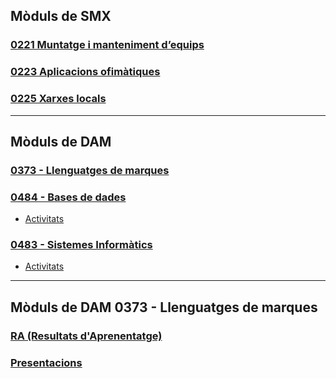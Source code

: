 <!-- <img src="https://digitechfp.com/wp-content/uploads/2023/12/VERT-01-SIN-CAJA-BLANCO-RGB@2x-768x593.png)" width="200" height="auto" style="background-color: #009de0; padding: 14px;"> -->

## Mòduls de SMX

### [0221 Muntatge i manteniment d’equips](moduls/0221-muntatge-i-manteniment-d-equips/presentacions/index.html)

### [0223 Aplicacions ofimàtiques](moduls/0223-aplicacions-ofimatiques/presentacions/index.html)

### [0225 Xarxes locals](moduls/0225-xarxes-locals/presentacions/index.html)

<hr>


## Mòduls de DAM

### [0373 - Llenguatges de marques](moduls/0373-llenguatges-de-marques/presentacions/index.html)

### [0484 - Bases de dades](moduls/0484-bases-de-dades/presentacions/index.html)

 - [Activitats](moduls/0484-bases-de-dades/activitats/files/index.html)


### [0483 - Sistemes Informàtics](moduls/0483-sistemes-informatics/presentacions/index.html)

 - [Activitats](moduls/0483-sistemes-informatics/presentacions/index.html)

<hr>

## Mòduls de DAM 0373 - Llenguatges de marques

### [RA (Resultats d'Aprenentatge)](moduls/0373-llenguatges-de-marques/apunts/index.html)
### [Presentacions](moduls/0373-llenguatges-de-marques/presentacions/index.html)
